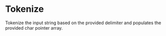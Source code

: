 Tokenize
====================================================================================================
Tokenize the input string based on the provided delimiter and populates the provided char pointer
array.
